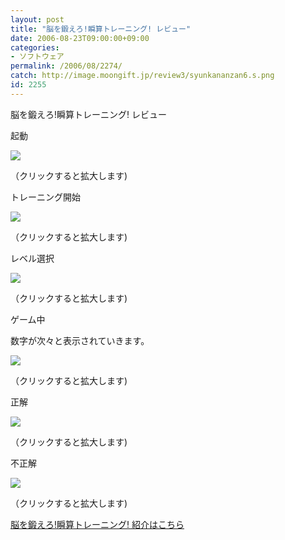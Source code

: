 ```yaml
---
layout: post
title: "脳を鍛えろ!瞬算トレーニング! レビュー"
date: 2006-08-23T09:00:00+09:00
categories:
- ソフトウェア
permalink: /2006/08/2274/
catch: http://image.moongift.jp/review3/syunkananzan6.s.png
id: 2255
---
```

脳を鍛えろ!瞬算トレーニング! レビュー  
<!--more-->

起動

  

[![](http://image.moongift.jp/review3/syunkananzan1.s.png)](http://image.moongift.jp/review3/syunkananzan1.png)  
  
（クリックすると拡大します)

  

トレーニング開始

  

[![](http://image.moongift.jp/review3/syunkananzan2.s.png)](http://image.moongift.jp/review3/syunkananzan2.png)  
  
（クリックすると拡大します)

  

レベル選択

  

[![](http://image.moongift.jp/review3/syunkananzan5.s.png)](http://image.moongift.jp/review3/syunkananzan5.png)  
  
（クリックすると拡大します)

  

ゲーム中

  

数字が次々と表示されていきます。

  

[![](http://image.moongift.jp/review3/syunkananzan6.s.png)](http://image.moongift.jp/review3/syunkananzan6.png)  
  
（クリックすると拡大します)

  

正解

  

[![](http://image.moongift.jp/review3/syunkananzan4.s.png)](http://image.moongift.jp/review3/syunkananzan4.png)  
  
（クリックすると拡大します)

  

不正解

  

[![](http://image.moongift.jp/review3/syunkananzan3.s.png)](http://image.moongift.jp/review3/syunkananzan3.png)  
  
（クリックすると拡大します)

  

[脳を鍛えろ!瞬算トレーニング! 紹介はこちら](http://fw.moongift.jp/intro/i-2270.html)

